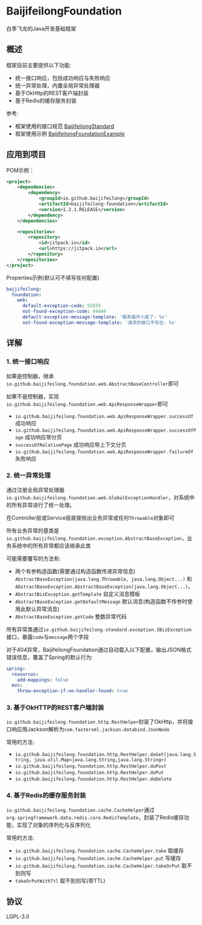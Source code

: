# BaijifeilongFoundation

白季飞龙的Java开发基础框架

## 概述

框架目前主要提供以下功能:

- 统一接口响应，包括成功响应与失败响应
- 统一异常处理，内置全局异常处理器
- 基于OkHttp的REST客户端封装
- 基于Redis的缓存服务封装

参考:

- 框架使用的接口规范 [BaijifeilongStandard](https://github.com/baijifeilong/baijifeilong-standard)
- 框架使用示例 [BaijifeilongFoundationExample](https://github.com/baijifeilong/baijifeilong-foundation-example)

## 应用到项目

POM示例：

```xml
<project>
    <dependencies>
        <dependency>
            <groupId>io.github.baijifeilong</groupId>
            <artifactId>baijifeilong-foundation</artifactId>
            <version>1.2.1.RELEASE</version>
        </dependency>
    </dependencies>

    <repositories>
        <repository>
            <id>jitpack.io</id>
            <url>https://jitpack.io</url>
        </repository>
    </repositories>
</project>
```

Properties示例(默认可不填写任何配置)

```yaml
baijifeilong:
  foundation:
    web:
      default-exception-code: 55555
      not-found-exception-code: 44444
      default-exception-message-template: '服务器开小差了: %s'
      not-found-exception-message-template: '请求的接口不存在: %s'
```

## 详解

### 1. 统一接口响应

如果是控制器，继承`io.github.baijifeilong.foundation.web.AbstractBaseController`即可

如果不是控制器，实现`io.github.baijifeilong.foundation.web.ApiResponseWrapper`即可

- `io.github.baijifeilong.foundation.web.ApiResponseWrapper.successOf` 成功响应
- `io.github.baijifeilong.foundation.web.ApiResponseWrapper.successOfPage` 成功响应带分页
- `successOfRelativePage` 成功响应带上下文分页
- `io.github.baijifeilong.foundation.web.ApiResponseWrapper.failureOf` 失败响应

### 2. 统一异常处理

通过注册全局异常处理器`io.github.baijifeilong.foundation.web.GlobalExceptionHandler`，对系统中的所有异常进行了统一处理。

在Controller层或Service层直接抛出业务异常或任何`Throwable`对象即可

所有业务异常的基类是`io.github.baijifeilong.foundation.exception.AbstractBaseException`，业务系统中的所有异常都应该继承此类

可能需要覆写的方法有:

- 两个有参构造函数(需要通过构造函数传递异常信息) `AbstractBaseException(java.lang.Throwable, java.lang.Object...)` 和 `AbstractBaseException.AbstractBaseException(java.lang.Object...)`。
- `AbstractBizException.getTemplate` 自定义消息模板
- `AbstractBaseException.getDefaultMessage` 默认消息(构造函数不传参时使用此默认异常消息)
- `AbstractBaseException.getCode` 整数异常代码

所有异常类通过`io.github.baijifeilong.standard.exception.IBizException`接口，暴露`code`与`message`两个字段

对于404异常，BaijifeilongFoundation通过自动载入以下配置，输出JSON格式错误信息，覆盖了Spring的默认行为:

```yaml
spring:
  resources:
    add-mappings: false
  mvc:
    throw-exception-if-no-handler-found: true
```

### 3. 基于OkHTTP的REST客户端封装

`io.github.baijifeilong.foundation.http.RestHelper`封装了OkHttp，并将接口响应用Jackson解析为`com.fasterxml.jackson.databind.JsonNode`

常用的方法:

- `io.github.baijifeilong.foundation.http.RestHelper.doGet(java.lang.String, java.util.Map<java.lang.String,java.lang.String>)`
- `io.github.baijifeilong.foundation.http.RestHelper.doPost`
- `io.github.baijifeilong.foundation.http.RestHelper.doPut`
- `io.github.baijifeilong.foundation.http.RestHelper.doDelete`

### 4. 基于Redis的缓存服务封装

`io.github.baijifeilong.foundation.cache.CacheHelper`通过`org.springframework.data.redis.core.RedisTemplate`，封装了Redis缓存功能，实现了对象的序列化与反序列化

常用的方法:

- `io.github.baijifeilong.foundation.cache.CacheHelper.take` 取缓存
- `io.github.baijifeilong.foundation.cache.CacheHelper.put` 写缓存
- `io.github.baijifeilong.foundation.cache.CacheHelper.takeOrPut` 取不到则写
- `takeOrPutWithTtl` 取不到则写(带TTL)

## 协议

LGPL-3.0
